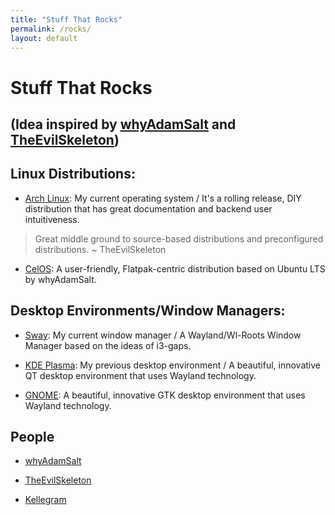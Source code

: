 ```yaml
---
title: "Stuff That Rocks"
permalink: /rocks/
layout: default
---
```

# Stuff That Rocks
## (Idea inspired by [whyAdamSalt](https://whyadamsalt.github.io/) and [TheEvilSkeleton](https://theevilskeleton.gitlab.io))

## Linux Distributions:

- [Arch Linux](https://archlinux.org/): My current operating system / It's a rolling release, DIY distribution that has great documentation and backend user intuitiveness.
> Great middle ground to source-based distributions and preconfigured distributions. ~ TheEvilSkeleton
- [CelOS](https://celos.cobweb-aclevo.org/): A user-friendly, Flatpak-centric distribution based on Ubuntu LTS by whyAdamSalt.

## Desktop Environments/Window Managers:

- [Sway](https://swaywm.org/): My current window manager / A Wayland/Wl-Roots Window Manager based on the ideas of i3-gaps.

- [KDE Plasma](https://kde.org/plasma-desktop/): My previous desktop environment / A beautiful, innovative QT desktop environment that uses Wayland technology.

- [GNOME](https://gnome.org/): A beautiful, innovative GTK desktop environment that uses Wayland technology.

## People

- [whyAdamSalt](https://whyadamsalt.github.io/)

- [TheEvilSkeleton](https://theevilskeleton.gitlab.io/)

- [Kellegram](https://kellegram.xyz)


